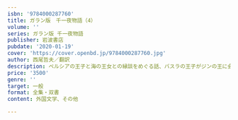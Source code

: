 ```yaml
---
isbn: '9784000287760'
title: ガラン版　千一夜物語（4）
volume: ''
series: ガラン版 千一夜物語
publisher: 岩波書店
pubdate: '2020-01-19'
cover: 'https://cover.openbd.jp/9784000287760.jpg'
author: 西尾哲夫／翻訳
description: ペルシアの王子と海の王女との縁談をめぐる話、バスラの王子がジンの王に会う話など不思議な物語の数々。
price: '3500'
genre: ''
target: 一般
format: 全集・双書
content: 外国文学、その他

---
```

